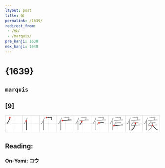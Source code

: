 ```yaml
---
layout: post
title: 侯
permalink: /1639/
redirect_from:
 - /侯/
 - /marquis/
pre_kanji: 1638
nex_kanji: 1640
---
```


# {1639}

## `marquis`

## [9]

<div class="stroke"><img src="../images/E4BEAF.png" /></div>

## Reading:

### On-Yomi: コウ
